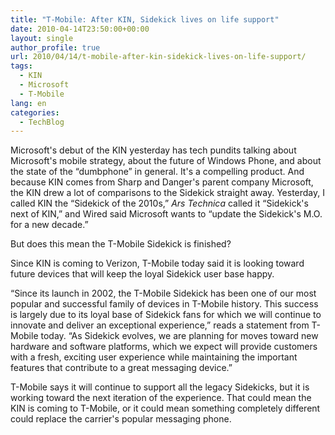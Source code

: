 ```yaml
---
title: "T-Mobile: After KIN, Sidekick lives on life support"
date: 2010-04-14T23:50:00+00:00
layout: single
author_profile: true
url: 2010/04/14/t-mobile-after-kin-sidekick-lives-on-life-support/
tags:
  - KIN
  - Microsoft
  - T-Mobile
lang: en
categories: 
  - TechBlog
---
```

Microsoft's debut of the KIN yesterday has tech pundits talking about Microsoft's mobile strategy, about the future of Windows Phone, and about the state of the “dumbphone” in general. It's a compelling product. And because KIN comes from Sharp and Danger's parent company Microsoft, the KIN drew a lot of comparisons to the Sidekick straight away. Yesterday, I called KIN the “Sidekick of the 2010s,” _Ars Technica_ called it “Sidekick's next of KIN,” and Wired said Microsoft wants to “update the Sidekick's M.O. for a new decade.” 

But does this mean the T-Mobile Sidekick is finished? 

Since KIN is coming to Verizon, T-Mobile today said it is looking toward future devices that will keep the loyal Sidekick user base happy. 

“Since its launch in 2002, the T-Mobile Sidekick has been one of our most popular and successful family of devices in T-Mobile history. This success is largely due to its loyal base of Sidekick fans for which we will continue to innovate and deliver an exceptional experience,” reads a statement from T-Mobile today. “As Sidekick evolves, we are planning for moves toward new hardware and software platforms, which we expect will provide customers with a fresh, exciting user experience while maintaining the important features that contribute to a great messaging device.” 

T-Mobile says it will continue to support all the legacy Sidekicks, but it is working toward the next iteration of the experience. That could mean the KIN is coming to T-Mobile, or it could mean something completely different could replace the carrier's popular messaging phone.